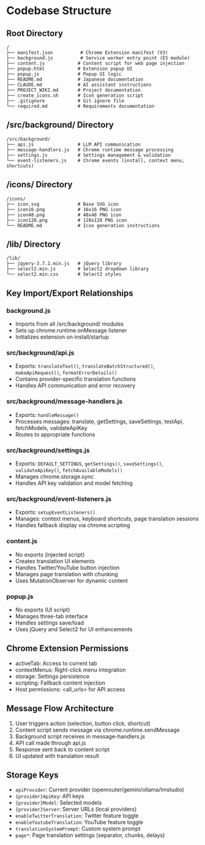# Codebase Structure

## Root Directory
```
/
├── manifest.json          # Chrome Extension manifest (V3)
├── background.js          # Service worker entry point (ES module)
├── content.js            # Content script for web page injection
├── popup.html            # Extension popup UI
├── popup.js              # Popup UI logic
├── README.md             # Japanese documentation
├── CLAUDE.md             # AI assistant instructions
├── PROJECT_WIKI.md       # Project documentation
├── create_icons.sh       # Icon generation script
├── .gitignore            # Git ignore file
└── required.md           # Requirements documentation
```

## /src/background/ Directory
```
/src/background/
├── api.js                # LLM API communication
├── message-handlers.js   # Chrome runtime message processing
├── settings.js           # Settings management & validation
└── event-listeners.js    # Chrome events (install, context menu, shortcuts)
```

## /icons/ Directory
```
/icons/
├── icon.svg              # Base SVG icon
├── icon16.png            # 16x16 PNG icon
├── icon48.png            # 48x48 PNG icon
├── icon128.png           # 128x128 PNG icon
└── README.md             # Icon generation instructions
```

## /lib/ Directory
```
/lib/
├── jquery-3.7.1.min.js   # jQuery library
├── select2.min.js        # Select2 dropdown library
└── select2.min.css       # Select2 styles
```

## Key Import/Export Relationships

### background.js
- Imports from all /src/background/ modules
- Sets up chrome.runtime.onMessage listener
- Initializes extension on install/startup

### src/background/api.js
- Exports: `translateText()`, `translateBatchStructured()`, `makeApiRequest()`, `formatErrorDetails()`
- Contains provider-specific translation functions
- Handles API communication and error recovery

### src/background/message-handlers.js
- Exports: `handleMessage()`
- Processes messages: translate, getSettings, saveSettings, testApi, fetchModels, validateApiKey
- Routes to appropriate functions

### src/background/settings.js
- Exports: `DEFAULT_SETTINGS`, `getSettings()`, `saveSettings()`, `validateApiKey()`, `fetchAvailableModels()`
- Manages chrome.storage.sync
- Handles API key validation and model fetching

### src/background/event-listeners.js
- Exports: `setupEventListeners()`
- Manages: context menus, keyboard shortcuts, page translation sessions
- Handles fallback display via chrome.scripting

### content.js
- No exports (injected script)
- Creates translation UI elements
- Handles Twitter/YouTube button injection
- Manages page translation with chunking
- Uses MutationObserver for dynamic content

### popup.js
- No exports (UI script)
- Manages three-tab interface
- Handles settings save/load
- Uses jQuery and Select2 for UI enhancements

## Chrome Extension Permissions
- activeTab: Access to current tab
- contextMenus: Right-click menu integration
- storage: Settings persistence
- scripting: Fallback content injection
- Host permissions: <all_urls> for API access

## Message Flow Architecture
1. User triggers action (selection, button click, shortcut)
2. Content script sends message via chrome.runtime.sendMessage
3. Background script receives in message-handlers.js
4. API call made through api.js
5. Response sent back to content script
6. UI updated with translation result

## Storage Keys
- `apiProvider`: Current provider (openrouter/gemini/ollama/lmstudio)
- `{provider}ApiKey`: API keys
- `{provider}Model`: Selected models
- `{provider}Server`: Server URLs (local providers)
- `enableTwitterTranslation`: Twitter feature toggle
- `enableYoutubeTranslation`: YouTube feature toggle
- `translationSystemPrompt`: Custom system prompt
- `page*`: Page translation settings (separator, chunks, delays)